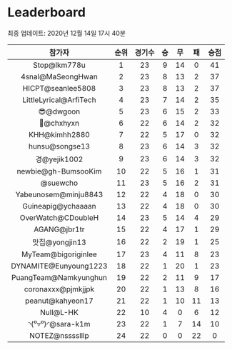 # Leaderboard
최종 업데이트: 2020년 12월 14일 17시 40분




| 참가자 | 순위 | 경기수 | 승 | 무 | 패 | 승점 |
|:---:|:---:|:---:|:---:|:---:|:---:|:---:|
| Stop@lkm778u | 1 | 23 | 9 | 14 | 0 | 41 |
| 4snal@MaSeongHwan | 2 | 23 | 8 | 13 | 2 | 37 |
| HICPT@seanlee5808 | 3 | 23 | 8 | 13 | 2 | 37 |
| LittleLyrical@ArfiTech | 4 | 23 | 7 | 14 | 2 | 35 |
| 😎@dwgoon | 5 | 23 | 6 | 15 | 2 | 33 |
| 👑@chxhyxn | 6 | 22 | 6 | 14 | 2 | 32 |
| KHH@kimhh2880 | 7 | 22 | 5 | 17 | 0 | 32 |
| hunsu@songse13 | 8 | 23 | 6 | 14 | 3 | 32 |
| 경@yejik1002 | 9 | 23 | 6 | 14 | 3 | 32 |
| newbie@gh-BumsooKim | 10 | 22 | 5 | 16 | 1 | 31 |
| @suewcho | 11 | 23 | 5 | 16 | 2 | 31 |
| Yabeunosem@minju8843 | 12 | 22 | 4 | 18 | 0 | 30 |
| Guineapig@ychaaaan | 13 | 22 | 4 | 18 | 0 | 30 |
| OverWatch@CDoubleH | 14 | 23 | 5 | 14 | 4 | 29 |
| AGANG@jbr1tr | 15 | 22 | 4 | 17 | 1 | 29 |
| 맛집@yongjin13 | 16 | 22 | 2 | 19 | 1 | 25 |
| MyTeam@bigoriginlee | 17 | 23 | 4 | 11 | 8 | 23 |
| DYNAMITE@Eunyoung1223 | 18 | 22 | 1 | 20 | 1 | 23 |
| PuangTeam@Namkyunghun | 19 | 22 | 2 | 11 | 9 | 17 |
| coronaxxx@pjmkjjpk | 20 | 22 | 1 | 13 | 8 | 16 |
| peanut@kahyeon17 | 21 | 22 | 1 | 10 | 11 | 13 |
| Null@L-HK | 22 | 10 | 4 | 0 | 6 | 12 |
| ◝(⁰▿⁰)◜@sara-k1m | 23 | 22 | 1 | 7 | 14 | 10 |
| NOTEZ@nsssslllp | 24 | 22 | 0 | 0 | 22 | 0 |